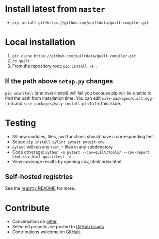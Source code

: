 # Install latest from `master`
- `pip install git+https://github.com/quiltdata/quilt-compiler.git`

# Local installation
1. `git clone https://github.com/quiltdata/quilt-compiler.git`
1. `cd quilt`
1. From the repository root: `pip install -e .`

## If the path above `setup.py` changes
`pip uninstall` (and over-install) will fail you because pip will be unable to find the path from installation time. You can edit `site-packages/quilt.egg-link`  and `site-packages/easy-install.pth` to fix this issue.

# Testing
- All new modules, files, and functions should have a corresponding test 
- Setup: `pip install pylint pytest pytest-cov`
- `pytest` will run any `test_*` files in any subdirectory
- Code coverage: `python -m pytest --cov=quilt/tools/ --cov-report html:cov_html quilt/test -v`
- View coverage results by opening cov_html/index.html

## Self-hosted registries
See the [registry README](https://github.com/quiltdata/quilt/blob/master/registry/README.md) for more.

# Contribute
- Conversation on [gitter](https://gitter.im/quilt-data/Lobby)
- Selected projects are posted to [GitHub Issues](https://github.com/quiltdata/quilt-compiler/issues)
- Contributions welcome on [GitHub](https://github.com/quiltdata/quilt-compiler).

